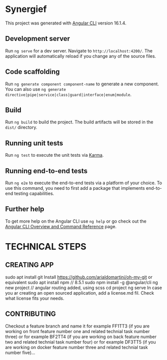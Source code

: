 # Synergief

This project was generated with [Angular CLI](https://github.com/angular/angular-cli) version 16.1.4.

## Development server

Run `ng serve` for a dev server. Navigate to `http://localhost:4200/`. The application will automatically reload if you change any of the source files.

## Code scaffolding

Run `ng generate component component-name` to generate a new component. You can also use `ng generate directive|pipe|service|class|guard|interface|enum|module`.

## Build

Run `ng build` to build the project. The build artifacts will be stored in the `dist/` directory.

## Running unit tests

Run `ng test` to execute the unit tests via [Karma](https://karma-runner.github.io).

## Running end-to-end tests

Run `ng e2e` to execute the end-to-end tests via a platform of your choice. To use this command, you need to first add a package that implements end-to-end testing capabilities.

## Further help

To get more help on the Angular CLI use `ng help` or go check out the [Angular CLI Overview and Command Reference](https://angular.io/cli) page.


# TECHNICAL STEPS

## CREATING APP

sudo apt install git
Install https://github.com/arialdomartini/oh-my-git or equivalent
sudo apt install npm // 8.5.1
sudo npm install -g @angular/cli
ng new project // angular routing added, using scss
cd project
ng serve
In case you ar creating an open sourced application, add a license.md fil. Check what license fits your needs.

## CONTRIBUTING

Checkout a feature branch and name it for example FF1TT3 (if you are working on front feature number one and related technial task number three)
or for example BF2TT4 (if you are working on back feature number two and related technial task number four)
or for example DF3TT5 (if you are working on docker feature number three and related technial task number five)...